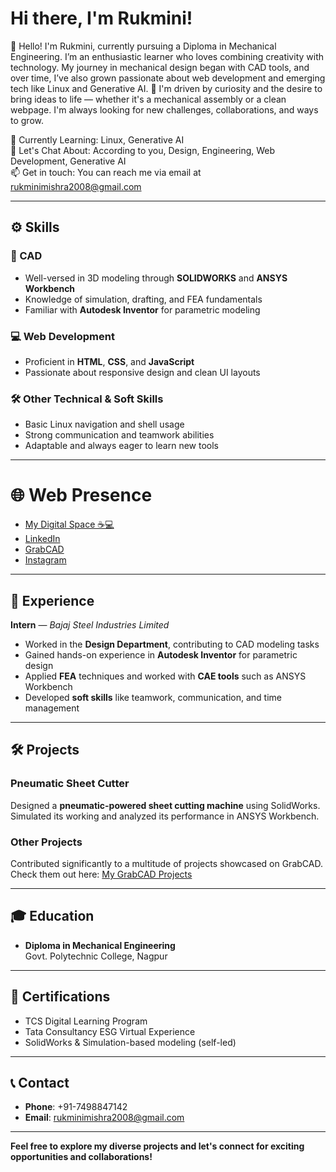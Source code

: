 # Hi there, I'm Rukmini!

👋 Hello! I'm Rukmini, currently pursuing a Diploma in Mechanical Engineering. I’m an enthusiastic learner who loves combining creativity with technology. My journey in mechanical design began with CAD tools, and over time, I’ve also grown passionate about web development and emerging tech like Linux and Generative AI.
🚀 I'm driven by curiosity and the desire to bring ideas to life — whether it's a mechanical assembly or a clean webpage. I'm always looking for new challenges, collaborations, and ways to grow.

🌱 Currently Learning: Linux, Generative AI  
💬 Let's Chat About: According to you, Design, Engineering, Web Development, Generative AI  
📫 Get in touch: You can reach me via email at rukminimishra2008@gmail.com  

---

## ⚙️ Skills

### 🔧 CAD
- Well-versed in 3D modeling through **SOLIDWORKS** and **ANSYS Workbench**
- Knowledge of simulation, drafting, and FEA fundamentals
- Familiar with **Autodesk Inventor** for parametric modeling

### 💻 Web Development
- Proficient in **HTML**, **CSS**, and **JavaScript**
- Passionate about responsive design and clean UI layouts

### 🛠️ Other Technical & Soft Skills
- Basic Linux navigation and shell usage
- Strong communication and teamwork abilities
- Adaptable and always eager to learn new tools

---

# 🌐 Web Presence

- [My Digital Space ☕💻](https://linktr.ee/rukminitech)  
- [LinkedIn](https://www.linkedin.com/in/rukmini2008)  
- [GrabCAD](https://grabcad.com/rukmini.mishra-1)  
- [Instagram](https://www.instagram.com/rukminimishra90)

---

## 💼 Experience

**Intern** — *Bajaj Steel Industries Limited*  
- Worked in the **Design Department**, contributing to CAD modeling tasks  
- Gained hands-on experience in **Autodesk Inventor** for parametric design  
- Applied **FEA** techniques and worked with **CAE tools** such as ANSYS Workbench  
- Developed **soft skills** like teamwork, communication, and time management  

---

## 🛠️ Projects

### Pneumatic Sheet Cutter  
Designed a **pneumatic-powered sheet cutting machine** using SolidWorks. Simulated its working and analyzed its performance in ANSYS Workbench.

### Other Projects  
Contributed significantly to a multitude of projects showcased on GrabCAD.  
Check them out here: [My GrabCAD Projects](https://grabcad.com/rukmini.mishra-1)

---

## 🎓 Education

- **Diploma in Mechanical Engineering**  
Govt. Polytechnic College, Nagpur

---

## 📜 Certifications

- TCS Digital Learning Program  
- Tata Consultancy ESG Virtual Experience  
- SolidWorks & Simulation-based modeling (self-led)

---

## 📞 Contact

- **Phone**: +91-7498847142
- **Email**: rukminimishra2008@gmail.com

---

**Feel free to explore my diverse projects and let's connect for exciting opportunities and collaborations!**

